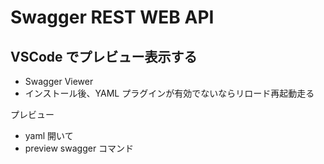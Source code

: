 # Swagger REST WEB API

## VSCode でプレビュー表示する
- Swagger Viewer
- インストール後、YAML プラグインが有効でないならリロード再起動走る

プレビュー

- yaml 開いて
- preview swagger コマンド

